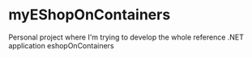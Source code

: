 # myEShopOnContainers
Personal project where I'm trying to develop the whole reference .NET application eshopOnContainers
